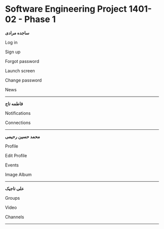 # Software Engineering Project 1401-02 - Phase 1


**ساجده مرادی**

Log in

Sign up

Forgot password 

Launch screen

Change password

News

***

**فاطمه تاج**

Notifications

Connections

***

**محمد حسین رحیمی**

Profile

Edit Profile

Events

Image Album

***

**علی تاجیک**

Groups

Video

Channels

***

